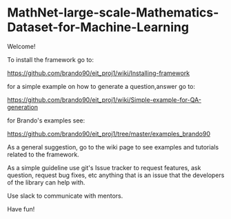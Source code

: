# MathNet-large-scale-Mathematics-Dataset-for-Machine-Learning

Welcome!

To install the framework go to:

https://github.com/brando90/eit_proj1/wiki/Installing-framework

for a simple example on how to generate a question,answer go to:

https://github.com/brando90/eit_proj1/wiki/Simple-example-for-QA-generation

for Brando's examples see:

https://github.com/brando90/eit_proj1/tree/master/examples_brando90

As a general suggestion, go to the wiki page to see examples and tutorials related to the framework.

As a simple guideline use git's Issue tracker to request features, ask question, request bug fixes, 
etc anything that is an issue that the developers of the library can help with.

Use slack to communicate with mentors.

Have fun!
